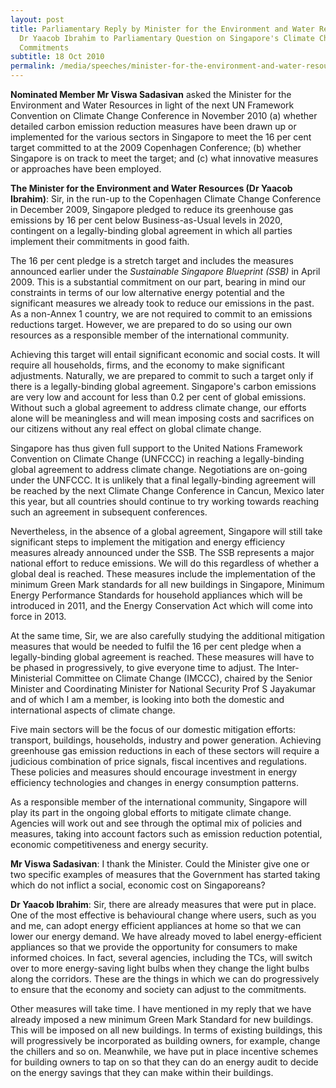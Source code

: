 ```yaml
---
layout: post
title: Parliamentary Reply by Minister for the Environment and Water Resources
  Dr Yaacob Ibrahim to Parliamentary Question on Singapore's Climate Change
  Commitments
subtitle: 18 Oct 2010
permalink: /media/speeches/minister-for-the-environment-and-water-resources-dr-yaacob-ibrahim's-reply-to-parliamentary-question-on-singapore's-climate-change-commitments-on-18-october-2010/
---
```

**Nominated Member Mr Viswa Sadasivan** asked the Minister for the Environment and Water Resources in light of the next UN Framework Convention on Climate Change Conference in November 2010 (a) whether detailed carbon emission reduction measures have been drawn up or implemented for the various sectors in Singapore to meet the 16 per cent target committed to at the 2009 Copenhagen Conference; (b) whether Singapore is on track to meet the target; and (c) what innovative measures or approaches have been employed.

**The Minister for the Environment and Water Resources (Dr Yaacob Ibrahim)**: Sir, in the run-up to the Copenhagen Climate Change Conference in December 2009, Singapore pledged to reduce its greenhouse gas emissions by 16 per cent below Business-as-Usual levels in 2020, contingent on a legally-binding global agreement in which all parties implement their commitments in good faith.

The 16 per cent pledge is a stretch target and includes the measures announced earlier under the *Sustainable Singapore Blueprint (SSB)* in April 2009. This is a substantial commitment on our part, bearing in mind our constraints in terms of our low alternative energy potential and the significant measures we already took to reduce our emissions in the past. As a non-Annex 1 country, we are not required to commit to an emissions reductions target. However, we are prepared to do so using our own resources as a responsible member of the international community.

Achieving this target will entail significant economic and social costs. It will require all households, firms, and the economy to make significant adjustments. Naturally, we are prepared to commit to such a target only if there is a legally-binding global agreement. Singapore's carbon emissions are very low and account for less than 0.2 per cent of global emissions. Without such a global agreement to address climate change, our efforts alone will be meaningless and will mean imposing costs and sacrifices on our citizens without any real effect on global climate change.

Singapore has thus given full support to the United Nations Framework Convention on Climate Change (UNFCCC) in reaching a legally-binding global agreement to address climate change. Negotiations are on-going under the UNFCCC. It is unlikely that a final legally-binding agreement will be reached by the next Climate Change Conference in Cancun, Mexico later this year, but all countries should continue to try working towards reaching such an agreement in subsequent conferences.

Nevertheless, in the absence of a global agreement, Singapore will still take significant steps to implement the mitigation and energy efficiency measures already announced under the SSB. The SSB represents a major national effort to reduce emissions. We will do this regardless of whether a global deal is reached. These measures include the implementation of the minimum Green Mark standards for all new buildings in Singapore, Minimum Energy Performance Standards for household appliances which will be introduced in 2011, and the Energy Conservation Act which will come into force in 2013.

At the same time, Sir, we are also carefully studying the additional mitigation measures that would be needed to fulfil the 16 per cent pledge when a legally-binding global agreement is reached. These measures will have to be phased in progressively, to give everyone time to adjust. The Inter-Ministerial Committee on Climate Change (IMCCC), chaired by the Senior Minister and Coordinating Minister for National Security Prof S Jayakumar and of which I am a member, is looking into both the domestic and international aspects of climate change.

Five main sectors will be the focus of our domestic mitigation efforts: transport, buildings, households, industry and power generation. Achieving greenhouse gas emission reductions in each of these sectors will require a judicious combination of price signals, fiscal incentives and regulations. These policies and measures should encourage investment in energy efficiency technologies and changes in energy consumption patterns.

As a responsible member of the international community, Singapore will play its part in the ongoing global efforts to mitigate climate change. Agencies will work out and see through the optimal mix of policies and measures, taking into account factors such as emission reduction potential, economic competitiveness and energy security.

**Mr Viswa Sadasivan**: I thank the Minister. Could the Minister give one or two specific examples of measures that the Government has started taking which do not inflict a social, economic cost on Singaporeans?

**Dr Yaacob Ibrahim**: Sir, there are already measures that were put in place. One of the most effective is behavioural change where users, such as you and me, can adopt energy efficient appliances at home so that we can lower our energy demand. We have already moved to label energy-efficient appliances so that we provide the opportunity for consumers to make informed choices. In fact, several agencies, including the TCs, will switch over to more energy-saving light bulbs when they change the light bulbs along the corridors. These are the things in which we can do progressively to ensure that the economy and society can adjust to the commitments.

Other measures will take time. I have mentioned in my reply that we have already imposed a new minimum Green Mark Standard for new buildings. This will be imposed on all new buildings. In terms of existing buildings, this will progressively be incorporated as building owners, for example, change the chillers and so on. Meanwhile, we have put in place incentive schemes for building owners to tap on so that they can do an energy audit to decide on the energy savings that they can make within their buildings.